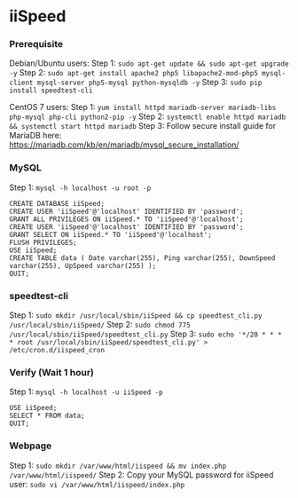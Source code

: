 # iiSpeed

### Prerequisite
Debian/Ubuntu users:
Step 1: `sudo apt-get update && sudo apt-get upgrade -y`
Step 2: `sudo apt-get install apache2 php5 libapache2-mod-php5 mysql-client mysql-server php5-mysql python-mysqldb -y`
Step 3: `sudo pip install speedtest-cli`

CentOS 7 users:
Step 1: `yum install httpd mariadb-server mariadb-libs php-mysql php-cli python2-pip -y`
Step 2: `systemctl enable httpd mariadb && systemctl start httpd mariadb`
Step 3: Follow secure install guide for MariaDB here: https://mariadb.com/kb/en/mariadb/mysql_secure_installation/

### MySQL
Step 1: `mysql -h localhost -u root -p` 

    CREATE DATABASE iiSpeed;  
    CREATE USER 'iiSpeed'@'localhost' IDENTIFIED BY 'password'; 
    GRANT ALL PRIVILEGES ON iiSpeed.* TO 'iiSpeed'@'localhost'; 
    CREATE USER 'iiSpeed'@'localhost' IDENTIFIED BY 'password';
    GRANT SELECT ON iiSpeed.* TO 'iiSpeed'@'localhost';
    FLUSH PRIVILEGES;
    USE iiSpeed;
    CREATE TABLE data ( Date varchar(255), Ping varchar(255), DownSpeed varchar(255), UpSpeed varchar(255) );
    QUIT;

### speedtest-cli
Step 1: `sudo mkdir /usr/local/sbin/iiSpeed && cp speedtest_cli.py /usr/local/sbin/iiSpeed/`
Step 2: `sudo chmod 775 /usr/local/sbin/iiSpeed/speedtest_cli.py`
Step 3: `sudo echo '*/20 * * * * root /usr/local/sbin/iiSpeed/speedtest_cli.py' > /etc/cron.d/iispeed_cron`

### Verify (Wait 1 hour)
Step 1: `mysql -h localhost -u iiSpeed -p`

    USE iiSpeed;
    SELECT * FROM data;
    QUIT;

### Webpage
Step 1: `sudo mkdir /var/www/html/iispeed && mv index.php /var/www/html/iispeed/`
Step 2: Copy your MySQL password for iiSpeed user:
        `sudo vi /var/www/html/iispeed/index.php`
